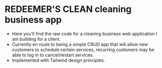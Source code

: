 # REDEEMER'S CLEAN cleaning business app

- Here you'll find the raw code for a cleaning business web application I am building for a client.
- Currently en route to being a simple CRUD app that will allow new customers to schedule certain services, recurring customers may be able to log in to cancel/restart services.
- Implemented with Tailwind design principles. 



